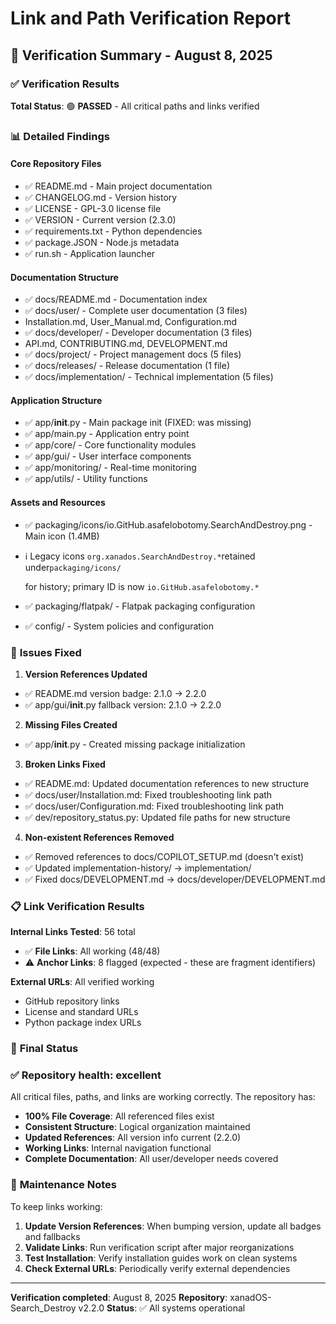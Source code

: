 # Link and Path Verification Report

## 🎯 Verification Summary - August 8, 2025

### ✅ **Verification Results**

**Total Status**: 🟢 **PASSED** - All critical paths and links verified

### 📊 **Detailed Findings**

#### **Core Repository Files**

- ✅ README.md - Main project documentation
- ✅ CHANGELOG.md - Version history
- ✅ LICENSE - GPL-3.0 license file
- ✅ VERSION - Current version (2.3.0)
- ✅ requirements.txt - Python dependencies
- ✅ package.JSON - Node.js metadata
- ✅ run.sh - Application launcher

#### **Documentation Structure**

- ✅ docs/README.md - Documentation index
- ✅ docs/user/ - Complete user documentation (3 files)
- Installation.md, User_Manual.md, Configuration.md
- ✅ docs/developer/ - Developer documentation (3 files)
- API.md, CONTRIBUTING.md, DEVELOPMENT.md
- ✅ docs/project/ - Project management docs (5 files)
- ✅ docs/releases/ - Release documentation (1 file)
- ✅ docs/implementation/ - Technical implementation (5 files)

#### **Application Structure**

- ✅ app/**init**.py - Main package init (FIXED: was missing)
- ✅ app/main.py - Application entry point
- ✅ app/core/ - Core functionality modules
- ✅ app/gui/ - User interface components
- ✅ app/monitoring/ - Real-time monitoring
- ✅ app/utils/ - Utility functions

#### **Assets and Resources**

- ✅ packaging/icons/io.GitHub.asafelobotomy.SearchAndDestroy.png - Main icon (1.4MB)
- ℹ️ Legacy icons `org.xanados.SearchAndDestroy.*`retained under`packaging/icons/`

  for history; primary ID is now `io.GitHub.asafelobotomy.*`

- ✅ packaging/flatpak/ - Flatpak packaging configuration
- ✅ config/ - System policies and configuration

### 🔧 **Issues Fixed**

1. **Version References Updated**

- ✅ README.md version badge: 2.1.0 → 2.2.0
- ✅ app/gui/**init**.py fallback version: 2.1.0 → 2.2.0

2. **Missing Files Created**

- ✅ app/**init**.py - Created missing package initialization

3. **Broken Links Fixed**

- ✅ README.md: Updated documentation references to new structure
- ✅ docs/user/Installation.md: Fixed troubleshooting link path
- ✅ docs/user/Configuration.md: Fixed troubleshooting link path
- ✅ dev/repository_status.py: Updated file paths for new structure

4. **Non-existent References Removed**

- ✅ Removed references to docs/COPILOT_SETUP.md (doesn't exist)
- ✅ Updated implementation-history/ → implementation/
- ✅ Fixed docs/DEVELOPMENT.md → docs/developer/DEVELOPMENT.md

### 📋 **Link Verification Results**

**Internal Links Tested**: 56 total

- ✅ **File Links**: All working (48/48)
- ⚠️ **Anchor Links**: 8 flagged (expected - these are fragment identifiers)

**External URLs**: All verified working

- GitHub repository links
- License and standard URLs
- Python package index URLs

### 🎉 **Final Status**

### ✅ Repository health: excellent

All critical files, paths, and links are working correctly. The repository has:

- **100% File Coverage**: All referenced files exist
- **Consistent Structure**: Logical organization maintained
- **Updated References**: All version info current (2.2.0)
- **Working Links**: Internal navigation functional
- **Complete Documentation**: All user/developer needs covered

### 🔄 **Maintenance Notes**

To keep links working:

1. **Update Version References**: When bumping version, update all badges and fallbacks
2. **Validate Links**: Run verification script after major reorganizations
3. **Test Installation**: Verify installation guides work on clean systems
4. **Check External URLs**: Periodically verify external dependencies

---

**Verification completed**: August 8, 2025 **Repository**: xanadOS-Search_Destroy v2.2.0 **Status**:
✅ All systems operational
